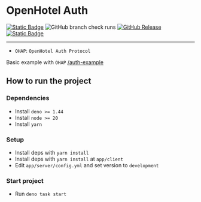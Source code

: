 # OpenHotel Auth

[![Static Badge](https://img.shields.io/badge/CC_BY--NC--SA_4.0-blue?style=for-the-badge&color=gray)](/LICENSE)
![GitHub branch check runs](https://img.shields.io/github/check-runs/openhotel/auth/master?style=for-the-badge)
[![GitHub Release](https://img.shields.io/github/v/release/openhotel/auth?style=for-the-badge)](https://github.com/openhotel/auth/releases/latest)
[![Static Badge](https://img.shields.io/badge/discord-b?style=for-the-badge&logo=discord&color=white)](https://discord.gg/qBZfPdNWUj)

---

- `OHAP`: `OpenHotel Auth Protocol`

Basic example with `OHAP` [/auth-example](https://github.com/openhotel/auth-example)

## How to run the project

### Dependencies

- Install `deno >= 1.44`
- Install `node >= 20`
- Install `yarn`

### Setup

- Install deps with `yarn install`
- Install deps with `yarn install` at `app/client`
- Edit `app/server/config.yml` and set version to `development`

### Start project

- Run `deno task start`
